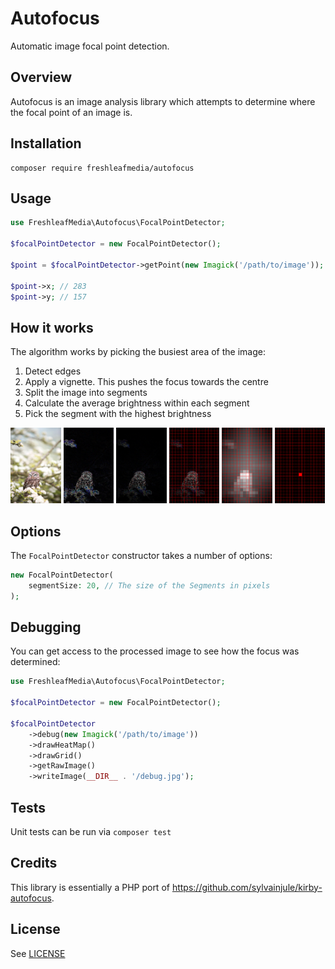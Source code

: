 # Autofocus

Automatic image focal point detection.


## Overview

Autofocus is an image analysis library which attempts to determine where the focal point of an image is.


## Installation

```
composer require freshleafmedia/autofocus
```


## Usage

```php
use FreshleafMedia\Autofocus\FocalPointDetector;

$focalPointDetector = new FocalPointDetector();

$point = $focalPointDetector->getPoint(new Imagick('/path/to/image'));

$point->x; // 283
$point->y; // 157
```


## How it works

The algorithm works by picking the busiest area of the image:

1. Detect edges
2. Apply a vignette. This pushes the focus towards the centre
3. Split the image into segments
4. Calculate the average brightness within each segment
5. Pick the segment with the highest brightness

<p float="left">
    <img src="assets/owl.jpg" width="16%" />
    <img src="assets/owl-edges.jpg" width="16%" />
    <img src="assets/owl-vignette.jpg" width="16%" />
    <img src="assets/owl-segment.jpg" width="16%" />
    <img src="assets/owl-average.jpg" width="16%" />
    <img src="assets/owl-select.jpg" width="16%" />
</p>


## Options

The `FocalPointDetector` constructor takes a number of options:

```php
new FocalPointDetector(
    segmentSize: 20, // The size of the Segments in pixels
);
```


## Debugging

You can get access to the processed image to see how the focus was determined:

```php
use FreshleafMedia\Autofocus\FocalPointDetector;

$focalPointDetector = new FocalPointDetector();

$focalPointDetector
    ->debug(new Imagick('/path/to/image'))
    ->drawHeatMap()
    ->drawGrid()
    ->getRawImage()
    ->writeImage(__DIR__ . '/debug.jpg');
```


## Tests

Unit tests can be run via `composer test`


## Credits

This library is essentially a PHP port of https://github.com/sylvainjule/kirby-autofocus.


## License

See [LICENSE](LICENSE)
